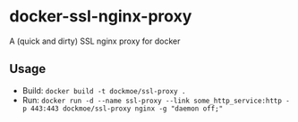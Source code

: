 docker-ssl-nginx-proxy
======================

A (quick and dirty) SSL nginx proxy for docker

Usage
-----

* Build: `docker build -t dockmoe/ssl-proxy .`
* Run: `docker run -d --name ssl-proxy --link some_http_service:http -p 443:443 dockmoe/ssl-proxy nginx -g "daemon off;"`
